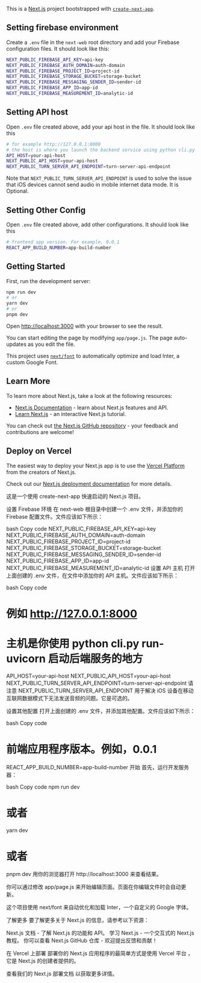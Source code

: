 This is a [Next.js](https://nextjs.org/) project bootstrapped with [`create-next-app`](https://github.com/vercel/next.js/tree/canary/packages/create-next-app).

## Setting firebase environment

Create a `.env` file in the `next-web` root directory and add your Firebase configuration files. It should look like this:

```bash
NEXT_PUBLIC_FIREBASE_API_KEY=api-key
NEXT_PUBLIC_FIREBASE_AUTH_DOMAIN=auth-domain
NEXT_PUBLIC_FIREBASE_PROJECT_ID=project-id
NEXT_PUBLIC_FIREBASE_STORAGE_BUCKET=storage-bucket
NEXT_PUBLIC_FIREBASE_MESSAGING_SENDER_ID=sender-id
NEXT_PUBLIC_FIREBASE_APP_ID=app-id
NEXT_PUBLIC_FIREBASE_MEASUREMENT_ID=analytic-id
```

## Setting API host

Open `.env` file created above, add your api host in the file. It should look like this

```bash
# for example http://127.0.0.1:8000
# the host is where you launch the backend service using python cli.py run-uvicorn
API_HOST=your-api-host
NEXT_PUBLIC_API_HOST=your-api-host
NEXT_PUBLIC_TURN_SERVER_API_ENDPOINT=turn-server-api-endpoint
```

Note that `NEXT_PUBLIC_TURN_SERVER_API_ENDPOINT` is used to solve the issue that iOS devices cannot send audio in mobile internet data mode. It is Optional.

## Setting Other Config

Open `.env` file created above, add other configurations. It should look like this

```bash
# frontend app version. For example, 0.0.1
REACT_APP_BUILD_NUMBER=app-build-number
```

## Getting Started

First, run the development server:

```bash
npm run dev
# or
yarn dev
# or
pnpm dev
```

Open [http://localhost:3000](http://localhost:3000) with your browser to see the result.

You can start editing the page by modifying `app/page.js`. The page auto-updates as you edit the file.

This project uses [`next/font`](https://nextjs.org/docs/basic-features/font-optimization) to automatically optimize and load Inter, a custom Google Font.

## Learn More

To learn more about Next.js, take a look at the following resources:

- [Next.js Documentation](https://nextjs.org/docs) - learn about Next.js features and API.
- [Learn Next.js](https://nextjs.org/learn) - an interactive Next.js tutorial.

You can check out [the Next.js GitHub repository](https://github.com/vercel/next.js/) - your feedback and contributions are welcome!

## Deploy on Vercel

The easiest way to deploy your Next.js app is to use the [Vercel Platform](https://vercel.com/new?utm_medium=default-template&filter=next.js&utm_source=create-next-app&utm_campaign=create-next-app-readme) from the creators of Next.js.

Check out our [Next.js deployment documentation](https://nextjs.org/docs/deployment) for more details.

这是一个使用 create-next-app 快速启动的 Next.js 项目。

设置 Firebase 环境
在 next-web 根目录中创建一个 .env 文件，并添加你的 Firebase 配置文件。文件应该如下所示：

bash
Copy code
NEXT_PUBLIC_FIREBASE_API_KEY=api-key
NEXT_PUBLIC_FIREBASE_AUTH_DOMAIN=auth-domain
NEXT_PUBLIC_FIREBASE_PROJECT_ID=project-id
NEXT_PUBLIC_FIREBASE_STORAGE_BUCKET=storage-bucket
NEXT_PUBLIC_FIREBASE_MESSAGING_SENDER_ID=sender-id
NEXT_PUBLIC_FIREBASE_APP_ID=app-id
NEXT_PUBLIC_FIREBASE_MEASUREMENT_ID=analytic-id
设置 API 主机
打开上面创建的 .env 文件，在文件中添加你的 API 主机。文件应该如下所示：

bash
Copy code
# 例如 http://127.0.0.1:8000
# 主机是你使用 python cli.py run-uvicorn 启动后端服务的地方
API_HOST=your-api-host
NEXT_PUBLIC_API_HOST=your-api-host
NEXT_PUBLIC_TURN_SERVER_API_ENDPOINT=turn-server-api-endpoint
请注意 NEXT_PUBLIC_TURN_SERVER_API_ENDPOINT 用于解决 iOS 设备在移动互联网数据模式下无法发送音频的问题。它是可选的。

设置其他配置
打开上面创建的 .env 文件，并添加其他配置。文件应该如下所示：

bash
Copy code
# 前端应用程序版本。例如，0.0.1
REACT_APP_BUILD_NUMBER=app-build-number
开始
首先，运行开发服务器：

bash
Copy code
npm run dev
# 或者
yarn dev
# 或者
pnpm dev
用你的浏览器打开 http://localhost:3000 来查看结果。

你可以通过修改 app/page.js 来开始编辑页面。页面在你编辑文件时会自动更新。

这个项目使用 next/font 来自动优化和加载 Inter，一个自定义的 Google 字体。

了解更多
要了解更多关于 Next.js 的信息，请参考以下资源：

Next.js 文档 - 了解 Next.js 的功能和 API。
学习 Next.js - 一个交互式的 Next.js 教程。
你可以查看 Next.js GitHub 仓库 - 欢迎提出反馈和贡献！

在 Vercel 上部署
部署你的 Next.js 应用程序的最简单方式是使用 Vercel 平台 ，它是 Next.js 的创建者提供的。

查看我们的 Next.js 部署文档 以获取更多详情。






